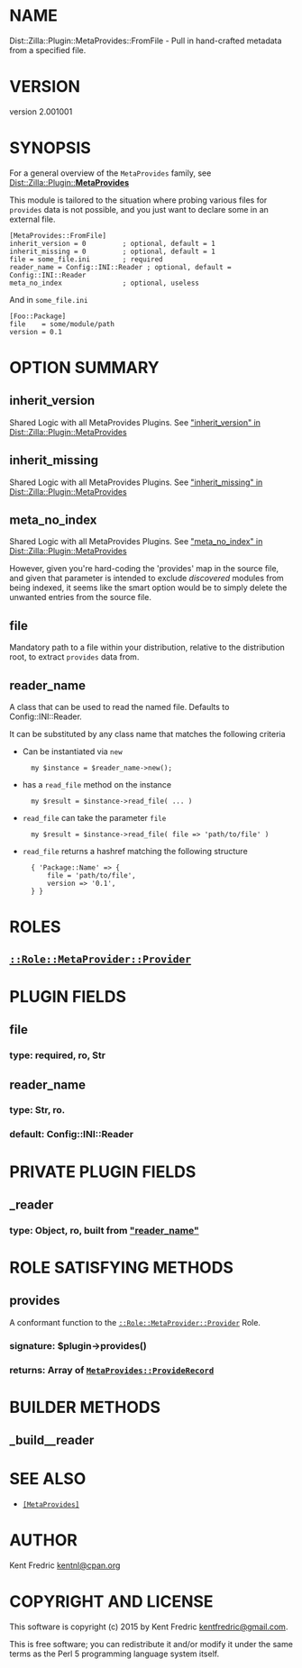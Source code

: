 # NAME

Dist::Zilla::Plugin::MetaProvides::FromFile - Pull in hand-crafted metadata from a specified file.

# VERSION

version 2.001001

# SYNOPSIS

For a general overview of the `MetaProvides` family, see
[Dist::Zilla::Plugin::**MetaProvides**](https://metacpan.org/pod/Dist::Zilla::Plugin::MetaProvides)

This module is tailored to the situation where probing various files for `provides` data is not possible, and you just want to
declare some in an external file.

    [MetaProvides::FromFile]
    inherit_version = 0         ; optional, default = 1
    inherit_missing = 0         ; optional, default = 1
    file = some_file.ini        ; required
    reader_name = Config::INI::Reader ; optional, default = Config::INI::Reader
    meta_no_index               ; optional, useless

And in `some_file.ini`

    [Foo::Package]
    file    = some/module/path
    version = 0.1

# OPTION SUMMARY

## inherit\_version

Shared Logic with all MetaProvides Plugins. See ["inherit\_version" in Dist::Zilla::Plugin::MetaProvides](https://metacpan.org/pod/Dist::Zilla::Plugin::MetaProvides#inherit_version)

## inherit\_missing

Shared Logic with all MetaProvides Plugins. See ["inherit\_missing" in Dist::Zilla::Plugin::MetaProvides](https://metacpan.org/pod/Dist::Zilla::Plugin::MetaProvides#inherit_missing)

## meta\_no\_index

Shared Logic with all MetaProvides Plugins. See ["meta\_no\_index" in Dist::Zilla::Plugin::MetaProvides](https://metacpan.org/pod/Dist::Zilla::Plugin::MetaProvides#meta_no_index)

However, given you're hard-coding the 'provides' map in the source file, and given that parameter
is intended to exclude _discovered_ modules from being indexed, it seems like the smart option would
be to simply delete the unwanted entries from the source file.

## file

Mandatory path to a file within your distribution, relative to the distribution root, to extract `provides` data from.

## reader\_name

A class that can be used to read the named file. Defaults to Config::INI::Reader.

It can be substituted by any class name that matches the following criteria

- Can be instantiated via `new`

        my $instance = $reader_name->new();

- has a `read_file` method on the instance

        my $result = $instance->read_file( ... )

- `read_file` can take the parameter `file`

        my $result = $instance->read_file( file => 'path/to/file' )

- `read_file` returns a hashref matching the following structure

        { 'Package::Name' => {
            file = 'path/to/file',
            version => '0.1',
        } }

# ROLES

## [`::Role::MetaProvider::Provider`](https://metacpan.org/pod/Dist::Zilla::Role::MetaProvider::Provider)

# PLUGIN FIELDS

## file

### type: required, ro, Str

## reader\_name

### type: Str, ro.

### default: Config::INI::Reader

# PRIVATE PLUGIN FIELDS

## \_reader

### type: Object, ro, built from ["reader\_name"](#reader_name)

# ROLE SATISFYING METHODS

## provides

A conformant function to the [`::Role::MetaProvider::Provider`](https://metacpan.org/pod/Dist::Zila::Role::MetaProvider::Provider) Role.

### signature: $plugin->provides()

### returns: Array of [`MetaProvides::ProvideRecord`](https://metacpan.org/pod/Dist::Zilla::MetaProvides::ProvideRecord)

# BUILDER METHODS

## \_build\_\_reader

# SEE ALSO

- [`[MetaProvides]`](https://metacpan.org/pod/Dist::Zilla::Plugin::MetaProvides)

# AUTHOR

Kent Fredric <kentnl@cpan.org>

# COPYRIGHT AND LICENSE

This software is copyright (c) 2015 by Kent Fredric <kentfredric@gmail.com>.

This is free software; you can redistribute it and/or modify it under
the same terms as the Perl 5 programming language system itself.
